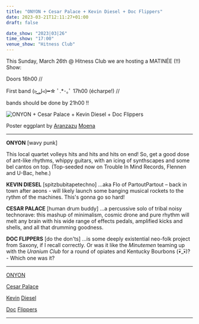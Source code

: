 ```yaml
---
title: "ONYON + Cesar Palace + Kevin Diesel + Doc Flippers"
date: 2023-03-21T12:11:27+01:00
draft: false

date_show: "2023|03|26"
time_show: "17:00"
venue_show: "Hitness Club"
---
```


This Sunday, March 26th @ Hitness Club we are hosting a MATINÉE (!!) Show:

Doors 16h00 //

First band (⪧ ͟ل͜⪦)━☆ ﾟ.\*･｡ﾟ 17h00 (écharpe!) //

bands should be done by 21h00 !!

![ONYON + Cesar Palace + Kevin Diesel + Doc Flippers](../../posters/2023-03-26.jpg)

Poster eggplant by [Aranzazu](https://aranzazumoena.com/) [Moena](https://www.instagram.com/aranzazumoena)

---

**ONYON** [wavy punk]

This local quartet volleys hits and hits and hits on end! So, get a good dose of ant-like rhythms, whippy guitars, with an icing of synthscapes and some bel cantos on top. (Top-seeded now on Trouble In Mind Records, Flennen and U-Bac, hehe.)

**KEVIN DIESEL** [spitzbubitapetechno]
…aka Flo of PartoutPartout – back in town after aeons - will likely launch some banging musical rockets to the rythm of the machines. This's gonna go so hard!

**CESAR PALACE** [human drum buddy]
…a percussive solo of tribal noisy technorave: this mashup of minimalism, cosmic drone and pure rhythm will melt any brain with his wide range of effects pedals, amplified kicks and shells, and all that drumming goodness.

**DOC FLIPPERS** [do the don'ts]
…is some deeply existential neo-folk project from Saxony, if I recall correctly. Or was it like the _Minutemen_ teaming up with the _Uranium Club_ for a round of opiates and Kentucky Bourbons (•ิ\_•ิ)? - Which one was it?

---

[ONY](https://www.instagram.com/onyon_band/)[ON](https://onyon.bandcamp.com/)

[Cesar Palace](http://industriemusicale.org/epk/cesar-palace)

[Kevin](https://www.instagram.com/kvn_dsl/) [Diesel](https://octobertone.bandcamp.com/album/g-h-s-t)

[Doc](https://docflippers.bandcamp.com/album/human-pork) [Flip](https://youtu.be/zbd8Fxv-tMQ)[pers](https://www.instagram.com/docflippers)

---
